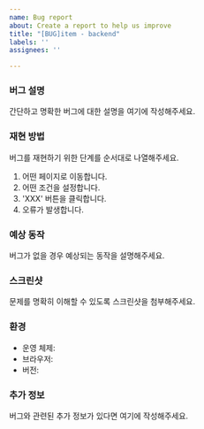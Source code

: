 ```yaml
---
name: Bug report
about: Create a report to help us improve
title: "[BUG]item - backend"
labels: ''
assignees: ''

---
```


### 버그 설명

간단하고 명확한 버그에 대한 설명을 여기에 작성해주세요.

### 재현 방법

버그를 재현하기 위한 단계를 순서대로 나열해주세요.

1. 어떤 페이지로 이동합니다.
2. 어떤 조건을 설정합니다.
3. 'XXX' 버튼을 클릭합니다.
4. 오류가 발생합니다.

### 예상 동작

버그가 없을 경우 예상되는 동작을 설명해주세요.

### 스크린샷

문제를 명확히 이해할 수 있도록 스크린샷을 첨부해주세요.

### 환경

- 운영 체제:
- 브라우저:
- 버전:

### 추가 정보

버그와 관련된 추가 정보가 있다면 여기에 작성해주세요.

